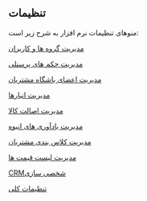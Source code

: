 ﻿## تنظیمات

منوهای تنظیمات نرم افزار به شرح زیر است:

<a href="Manage-groups-and-users%2FManage-groups-and-users.md" target="_blank">مدیریت گروه ها و کاربران</a>

<a href="Personnel-command-management%2FPersonnel-command-management.md" target="_blank">مدیریت حکم های پرسنلی</a>

<a href="Management-of-customer-club-members%2FManagement-of-customer-club-members.md" target="_blank">مدیریت اعضای باشگاه مشتریان</a>

<a href="Warehouse-management%2FWarehouse-management.md" target="_blank">مدیریت انبارها</a>

<a href="Product-originality-management%2FProduct-originality-management.md" target="_blank">مدیریت اصالت کالا</a>

<a href="Mass-memory-management%2FMass-memory-management.md" target="_blank">مدیریت یادآوری های انبوه</a>

<a href="Customer-classification-management%2FCustomer-classification-management.md" target="_blank">مدیریت کلاس بندی مشتریان</a>

<a href="Price-list-management%2FPrice-list-management.md" target="_blank">مدیریت لیست قیمت ها</a>

<a href="Personalization-crm%2FPersonalization-crm.md" target="_blank">CRMشخصی سازی</a>

<a href="General-settings%2Fgeneral-settings.md" target="_blank">تنظیمات کلی</a>

   